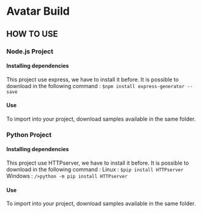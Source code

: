 # Avatar Build
## HOW TO USE
### Node.js Project
#### Installing dependencies
This project use express, we have to install it before.
It is possible to download in the following command :
`$npm install express-generator --save`
#### Use
To import into your project, download samples available in 
the same folder.
### Python Project
#### Installing dependencies
This project use HTTPserver, we have to install it before.
It is possible to download in the following command :
Linux : `$pip install HTTPserver`
Windows : `/>python -m pip install HTTPserver`
#### Use
To import into your project, download samples available in 
the same folder.

